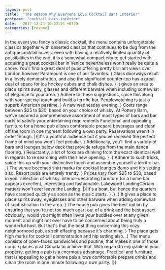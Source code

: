 ```yaml
---
layout: post
title:  "The Reason Why Everyone Love Cocktail Bars Interior"
postname: "cocktail-bars-interior"
date:   2017-12-24 10:22:54 +0700
categories: [resume]
---
```

In the event you fancy a classic cocktail, the menu contains unforgettable classics together with deserted classics that continues to be dug from the antique cocktail novels. even with having a relatively limited quantity of possibilities in the end, it is a somewhat compact city to get started with acquiring a great cocktail bar in Venice nevertheless won't really be quite a chore. You'll find a great deal of pubs offering pretty brilliant views over London however Paramount is one of our favorites. } Glass doorways result in a lovely demonstration, and also the significant counter-top has a great deal of space for ice hockey cubes and chalk dishes. } It gives an area to place spirits away, glasses and different barware when including somewhat of elegance to your area. } Adhere to these suggestions, spice this along with your special touch and build a terrific bar. Peoplewatching is just a superb American pastime. } A new wednesday evening. } Costs range between $25 to $30, based on your choice of whisky. At Pottery Barn, we've secured a comprehensive assortment of most types of bars and bar carts to satisfy your entertaining requirements Functional and appealing furniture for a home pub allows comfortable prepare beverages and clean off the room in one moment following a own party. Reservations wren't in order though. |}|it's a youthful audience but if you've received the perfect frame of mind you won't feel peculiar. } Additionally, you'll find a variety of bars and lounges below deck that provide refuge from the main dance flooring. } Reluctantly, a lot of folks are drinking from the exact identical well in regards to re searching with their new opening. } .} Adhere to such tricks, spice this up with your distinctive touch and assemble yourself a terrific bar. .} The venue becomes shirt marks for cocktail lounges demo and hip setting also. Resort pubs are entirely trendy. } Prices vary from $25 to $30, based in your selection of whisky. interior-decorating furniture for a home bar appears excellent, interesting and fashionable. Lakewood LandingCertain matters won't ever leave the Landing. |}|It's a boat, but hence the quarters have cramped quickly as soon as the music starts. } .} .} It gives a place to place spirits away, eyeglasses and other barware when adding somewhat of sophistication to the area. } The house pub gives the best option by ensuring that you're not too much apart out of a drink and the best aspect obviously, would you might often invite your buddies over at any given moment and might not ever have to be concerned about being truly a wonderful host. But that's that the best thing concerning this cozy neighborhood pub, as self effacing because it's charming. } The place gets high marks for cocktail demonstration and hip setting also. .} The menu consists of open-faced sandwiches and poutine, that makes it one of those couple places past Canada to achieve that. With regard to enjoyable in your property, getting a pub is a enormous advantage. Practical and furniture that is appealing to get a home pub allows comfortable prepare drinks and clean the room in one minute following a own party. |}}
